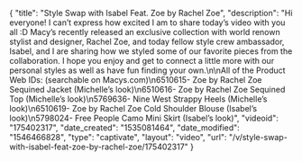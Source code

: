 {
    "title": "Style Swap with Isabel Feat. Zoe by Rachel Zoe",
    "description": "Hi everyone! I can’t express how excited I am to share today’s video with you all :D Macy’s recently released an exclusive collection with world renown stylist and designer, Rachel Zoe, and today fellow style crew ambassador, Isabel, and I are sharing how we styled some of our favorite pieces from the collaboration. I hope you enjoy and get to connect a little more with our personal styles as well as have fun finding your own.\n\nAll of the Product Web IDs: (searchable on Macys.com)\n6510615- Zoe by Rachel Zoe Sequined Jacket (Michelle’s look)\n6510616- Zoe by Rachel Zoe Sequined Top (Michelle’s look)\n5769636- Nine West Strappy Heels (Michelle’s look)\n6510619- Zoe by Rachel Zoe Cold Shoulder Blouse (Isabel’s look)\n5798024- Free People Camo Mini Skirt (Isabel’s look)",
    "videoid": "175402317",
    "date_created": "1535081464",
    "date_modified": "1546466828",
    "type": "captivate",
    "layout": "video",
    "url": "\/v\/style-swap-with-isabel-feat-zoe-by-rachel-zoe\/175402317"
}